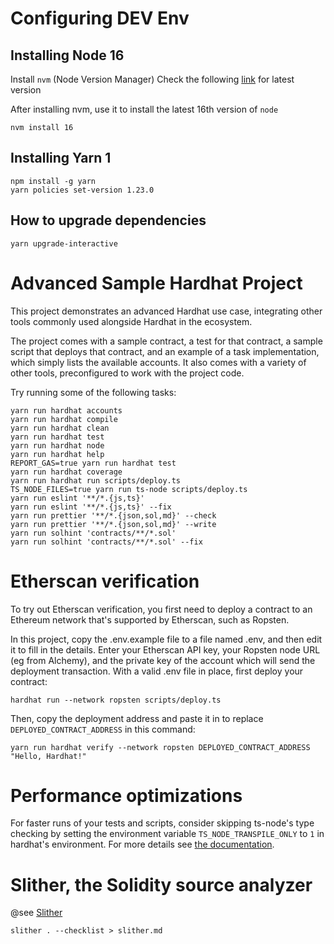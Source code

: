 # Configuring DEV Env

## Installing Node 16

Install `nvm` (Node Version Manager) Check the following [link](https://github.com/nvm-sh/nvm) for latest version

After installing nvm, use it to install the latest 16th version of `node`

```shell
nvm install 16
```

## Installing Yarn 1

```shell
npm install -g yarn
yarn policies set-version 1.23.0
```

## How to upgrade dependencies

```shell
yarn upgrade-interactive
```

# Advanced Sample Hardhat Project

This project demonstrates an advanced Hardhat use case, integrating other tools commonly used alongside Hardhat in the ecosystem.

The project comes with a sample contract, a test for that contract, a sample script that deploys that contract, and an example of a task implementation, which simply lists the available accounts. It also comes with a variety of other tools, preconfigured to work with the project code.

Try running some of the following tasks:

```shell
yarn run hardhat accounts
yarn run hardhat compile
yarn run hardhat clean
yarn run hardhat test
yarn run hardhat node
yarn run hardhat help
REPORT_GAS=true yarn run hardhat test
yarn run hardhat coverage
yarn run hardhat run scripts/deploy.ts
TS_NODE_FILES=true yarn run ts-node scripts/deploy.ts
yarn run eslint '**/*.{js,ts}'
yarn run eslint '**/*.{js,ts}' --fix
yarn run prettier '**/*.{json,sol,md}' --check
yarn run prettier '**/*.{json,sol,md}' --write
yarn run solhint 'contracts/**/*.sol'
yarn run solhint 'contracts/**/*.sol' --fix
```

# Etherscan verification

To try out Etherscan verification, you first need to deploy a contract to an Ethereum network that's supported by Etherscan, such as Ropsten.

In this project, copy the .env.example file to a file named .env, and then edit it to fill in the details. Enter your Etherscan API key, your Ropsten node URL (eg from Alchemy), and the private key of the account which will send the deployment transaction. With a valid .env file in place, first deploy your contract:

```shell
hardhat run --network ropsten scripts/deploy.ts
```

Then, copy the deployment address and paste it in to replace `DEPLOYED_CONTRACT_ADDRESS` in this command:

```shell
yarn run hardhat verify --network ropsten DEPLOYED_CONTRACT_ADDRESS "Hello, Hardhat!"
```

# Performance optimizations

For faster runs of your tests and scripts, consider skipping ts-node's type checking by setting the environment variable `TS_NODE_TRANSPILE_ONLY` to `1` in hardhat's environment. For more details see [the documentation](https://hardhat.org/guides/typescript.html#performance-optimizations).

# Slither, the Solidity source analyzer

@see [Slither](https://github.com/crytic/slither)

```shell
slither . --checklist > slither.md
```
